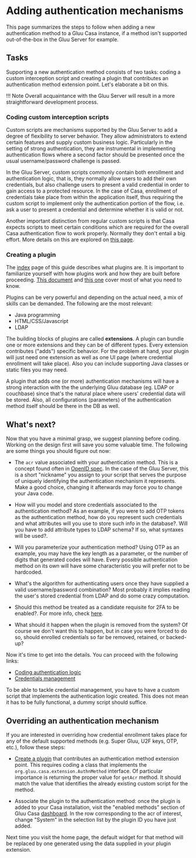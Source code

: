 # Adding authentication mechanisms

This page summarizes the steps to follow when adding a new authentication method to a Gluu Casa instance, if a method isn't supported out-of-the-box in the Gluu Server for example. 

## Tasks

Supporting a new authentication method consists of two tasks: coding a custom interception script and creating a plugin that contributes an authentication method extension point. Let's elaborate a bit on this.

!!! Note
    Overall acquaintance with the Gluu Server will result in a more straightforward development process.  
    
### Coding custom interception scripts

Custom scripts are mechanisms supported by the Gluu Server to add a degree of flexibility to server behavior. They allow administrators to extend certain features and supply custom business logic. Particularly in the setting of strong authentication, they are instrumental in implementing authentication flows where a second factor should be presented once the usual username/password challenge is passed.
    
In the Gluu Server, custom scripts commonly contain both enrollment and authentication logic, that is, they normally allow users to add their own credentials, but also challenge users to present a valid credential in order to gain access to a protected resource. In the case of Casa, enrollment of credentials take place from within the application itself, thus requiring the custom script to implement only the authentication portion of the flow, i.e. ask a user to present a credential and determine whether it is valid or not.

Another important distinction from regular custom scripts is that Casa expects scripts to meet certain conditions which are required for the overall Casa authentication flow to work properly. Normally they don't entail a big effort. More details on this are explored on [this page](./authn-logic.md).

### Creating a plugin

The [index](../index.md) page of this guide describes what plugins are. It is important to familiarize yourself with how plugins work and how they are built before proceeding. [This document](../intro-plugin.md) and [this one](../writing-first)  cover most of what you need to know. 

Plugins can be very powerful and depending on the actual need, a mix of skills can be demanded. The following are the most relevant:

- Java programming 
- HTML/CSS/Javascript
- LDAP

The building blocks of plugins are called **extensions**. A plugin can bundle one or more extensions and they can be of different types. Every extension contributes ("adds") specific behavior. For the problem at hand, your plugin will just need one extension as well as one UI page (where credential enrollment will take place). Also you can include supporting Java classes or static files you may need.

A plugin that adds one (or more) authentication mechanisms will have a strong interaction with the the underlying Gluu database (eg. LDAP or couchbase) since that's the natural place where users' credential data will be stored. Also, all configurations (parameters) of the authentication method itself should be there in the DB as well.

## What's next?

Now that you have a minimal grasp, we suggest planning before coding. Working on the design first will save you some valuable time. The following are some things you should figure out now:

- The `acr` value associated with your authentication method. This is a concept found often in [OpenID spec](http://openid.net/specs/openid-connect-core-1_0.html). In the case of the Gluu Server, this is a short "nickname" you assign to your script that serves the purpose of uniquely identifying the authentication mechanism it represents. Make a good choice, changing it afterwards may force you to change your Java code.

- How will you model and store credentials associated to the authentication method? As an example, if you were to add OTP tokens as the authentication method, how do you represent such credentials and what attributes will you use to store such info in the database?. Will you have to add attribute types to LDAP schema? If so, what syntaxes will be used?.

- Will you parameterize your authentication method? Using OTP as an example, you may have the key length as a parameter, or the number of digits that generated codes will have. Every possible authentication method on its own will have some characteristic you will prefer not to be hardcoded.

- What's the algorithm for authenticating users once they have supplied a valid username/password combination? Most probably it implies reading the user's stored credential from LDAP and do some crazy computation.

- Should this method be treated as a candidate requisite for 2FA to be enabled?. For more info, check [here](../../administration/2fa-basics.md#forcing-users-to-enroll-a-specific-credential-before-2fa-is-available).

- What should it happen when the plugin is removed from the system? Of course we don't want this to happen, but in case you were forced to do so, should enrolled credentials so far be removed, retained, or backed-up?

Now it's time to get into the details. You can proceed with the following links:

- [Coding authentication logic](./authn-logic.md)
- [Credentials management](./credentials-management.md)

To be able to tackle credential management, you have to have a custom script that implements the authentication logic created. This does not mean it has to be fully functional, a dummy script should suffice.

## Overriding an authentication mechanism

If you are interested in overriding how credential enrollment takes place for any of the default supported methods (e.g. Super Gluu, U2F keys, OTP, etc.), follow these steps:

- [Create a plugin](#creating-a-plugin) that contributes an authentication method extension point. This requires coding a class that implements the `org.gluu.casa.extension.AuthnMethod` interface. Of particular importance is returning the proper value for `getAcr` method. It should match the value that identifies the already existing custom script for the method.

- Associate the plugin to the authentication method: once the plugin is added to your Casa installation, visit the "enabled methods" section of Gluu Casa [dashboard](../../administration/admin-console.md#enabled-methods). In the row corresponding to the acr of interest, change "System" in the selection list by the plugin ID you have just added.

Next time you visit the home page, the default widget for that method will be replaced by one generated using the data supplied in your plugin extension.
